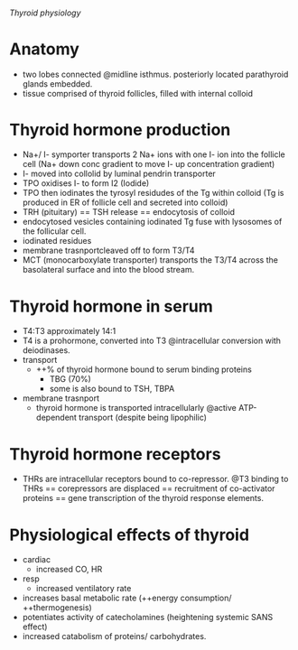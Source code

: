 ###### Thyroid physiology

# Anatomy
- two lobes connected @midline isthmus. posteriorly located parathyroid glands embedded. 
- tissue comprised of thyroid follicles, filled with internal colloid

# Thyroid hormone production
- Na+/ I- symporter transports 2 Na+ ions with one I- ion into the follicle cell (Na+ down conc gradient to move I- up concentration gradient)
-  I- moved into collolid by luminal pendrin transporter
-  TPO oxidises I- to form I2 (Iodide)
-  TPO then iodinates the tyrosyl residudes of the Tg within colloid (Tg is produced in ER of follicle cell and secreted into colloid)
-  TRH (pituitary) == TSH release == endocytosis of colloid
-  endocytosed vesicles containing iodinated Tg fuse with lysosomes of the follicular cell. 
-  iodinated residues 
- membrane trasnportcleaved off to form T3/T4
-  MCT (monocarboxylate transporter) transports the T3/T4 across the basolateral surface and into the blood stream. 

# Thyroid hormone in serum
- T4:T3 approximately 14:1
- T4 is a prohormone, converted into T3 @intracellular conversion with deiodinases. 
- transport
    + ++% of thyroid hormone bound to serum binding proteins
        * TBG (70%)
        * some is also bound to TSH, TBPA
- membrane trasnport
    + thyroid hormone is transported intracellularly @active ATP-dependent transport (despite being lipophilic)
    
# Thyroid hormone receptors
- THRs are intracellular receptors bound to co-repressor. @T3 binding to THRs == corepressors are displaced == recruitment of co-activator proteins == gene transcription of the thyroid response elements.

# Physiological effects of thyroid 
- cardiac
    + increased CO, HR
- resp
    + increased ventilatory rate
- increases basal metabolic rate (++energy consumption/ ++thermogenesis)
- potentiates activity of catecholamines (heightening systemic SANS effect)
- increased catabolism of proteins/ carbohydrates.